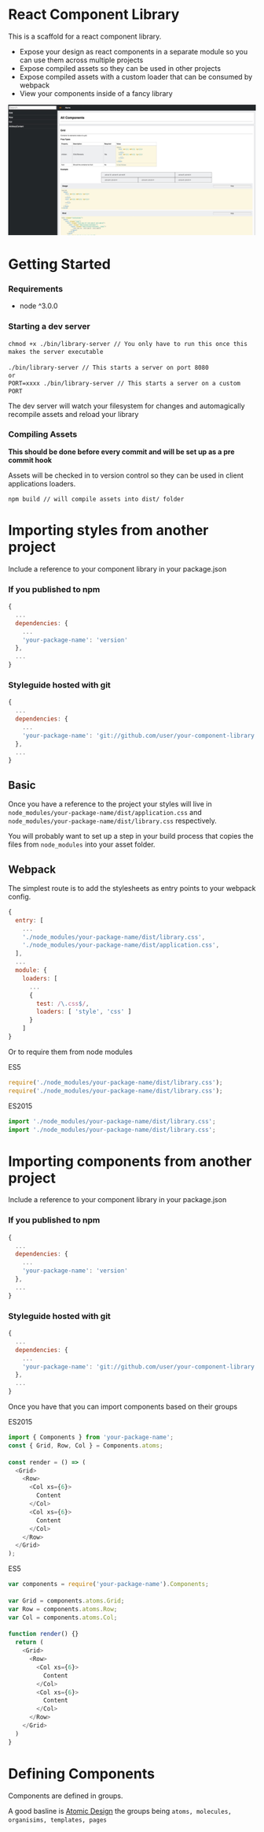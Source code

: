 # React Component Library

This is a scaffold for a react component library.

* Expose your design as react components in a separate module so you can use them across multiple projects
* Expose compiled assets so they can be used in other projects
* Expose compiled assets with a custom loader that can be consumed by webpack
* View your components inside of a fancy library

![preview](docs/screen.jpg)

# Getting Started

### Requirements

* node ^3.0.0

### Starting a dev server

```
chmod +x ./bin/library-server // You only have to run this once this makes the server executable

./bin/library-server // This starts a server on port 8080
or
PORT=xxxx ./bin/library-server // This starts a server on a custom PORT
```

The dev server will watch your filesystem for changes and automagically recompile assets and reload your library

### Compiling Assets

<strong>This should be done before every commit and will be set up as a pre commit hook</strong>

Assets will be checked in to version control so they can be used in client applications loaders.

```
npm build // will compile assets into dist/ folder
```
# Importing styles from another project

Include a reference to your component library in your package.json

### If you published to npm

```js
{
  ...
  dependencies: {
    ...
    'your-package-name': 'version'
  },
  ...
}
```

### Styleguide hosted with git

```js
{
  ...
  dependencies: {
    ...
    'your-package-name': 'git://github.com/user/your-component-library.git#commit'
  },
  ...
}
```

## Basic

Once you have a reference to the project your styles will live in `node_modules/your-package-name/dist/application.css` and `node_modules/your-package-name/dist/library.css` respectively.

You will probably want to set up a step in your build process that copies the files from `node_modules` into your asset folder.

## Webpack

The simplest route is to add the stylesheets as entry points to your webpack config.

```js
{
  entry: [
    ...
    './node_modules/your-package-name/dist/library.css',
    './node_modules/your-package-name/dist/application.css',
  ],
  ...
  module: {
    loaders: [
      ...
      {
        test: /\.css$/,
        loaders: [ 'style', 'css' ]
      }
    ]
}
```

Or to require them from node modules

ES5
```js
require('./node_modules/your-package-name/dist/library.css');
require('./node_modules/your-package-name/dist/library.css');
```

ES2015
```js
import './node_modules/your-package-name/dist/library.css';
import './node_modules/your-package-name/dist/library.css';
```

# Importing components from another project

Include a reference to your component library in your package.json

### If you published to npm

```js
{
  ...
  dependencies: {
    ...
    'your-package-name': 'version'
  },
  ...
}
```

### Styleguide hosted with git

```js
{
  ...
  dependencies: {
    ...
    'your-package-name': 'git://github.com/user/your-component-library.git#commit'
  },
  ...
}
```

Once you have that you can import components based on their groups

ES2015
```js
import { Components } from 'your-package-name';
const { Grid, Row, Col } = Components.atoms;

const render = () => (
  <Grid>
    <Row>
      <Col xs={6}>
        Content
      </Col>
      <Col xs={6}>
        Content
      </Col>
    </Row>
  </Grid>
);
```

ES5
```js
var components = require('your-package-name').Components;

var Grid = components.atoms.Grid;
var Row = components.atoms.Row;
var Col = components.atoms.Col;

function render() {}
  return (
    <Grid>
      <Row>
        <Col xs={6}>
          Content
        </Col>
        <Col xs={6}>
          Content
        </Col>
      </Row>
    </Grid>
  )
}
```

# Defining Components

Components are defined in groups.

A good basline is [Atomic Design](http://patternlab.io/about.html) the groups being `atoms, molecules, organisims, templates, pages`
